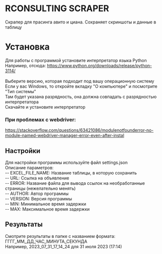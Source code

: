 # RCONSULTING SCRAPER
Скрапер для прасинга авито и циана. Сохраняет скриншоты и данные в таблицу

# Установка
Для работы с программой установите интерпретатор языка Python <br/>
Например, отсюда: https://www.python.org/downloads/release/python-3114/ <br/>
<br/>
Выберите версию, которая подходит под вашу операционную систему <br/>
Если у вас Windows, то откройте вкладку "О компьютере" и посмотрите "Тип системы" <br/>
Там будет указана разрядность, она должна совпадать с разрядностью интерпретатора <br/>
Скачайте и установите интерпретатор <br/>

### При проблемах с webdriver:
https://stackoverflow.com/questions/63421086/modulenotfounderror-no-module-named-webdriver-manager-error-even-after-instal <br/>

## Настройки
Для настройки программы используйте файл settings.json <br/>
Описание параметров: <br/>
-- EXCEL_FILE_NAME: Название таблицы, в которую сохранить <br/>
-- URL: Ссылка на объявление <br/>
-- ERROR: Название файла для вывода ссылок на необработанные страницы (нежелательно менять) <br/>
-- AUTHOR: Автор программы <br/>
-- VERSION: Версия программы <br/>
-- MIN: Минимальное время задержки <br/>
-- MAX: Максимальное время задержки <br/>

## Результаты
Смотрите результаты в папке с названием формата: ГГГГ_ММ_ДД_ЧАС_МИНУТА_СЕКУНДА  <br/>
Например, 2023_07_31_17_14_24 для 31 июля 2023 (17:14)
